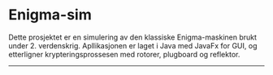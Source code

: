 # Enigma-sim
Dette prosjektet er en simulering av den klassiske Enigma-maskinen brukt under 2. verdenskrig. 
Apllikasjonen er laget i Java med JavaFx for  GUI, og etterligner krypteringsprossesen med rotorer, plugboard og reflektor.

---------------------------------------------------------------------------------------------------------------------------





